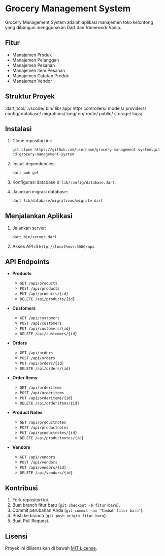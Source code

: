 # Grocery Management System

Grocery Management System adalah aplikasi manajemen toko kelontong yang dibangun menggunakan Dart dan framework Vania.

## Fitur

- Manajemen Produk
- Manajemen Pelanggan
- Manajemen Pesanan
- Manajemen Item Pesanan
- Manajemen Catatan Produk
- Manajemen Vendor

## Struktur Proyek
.dart_tool/ .vscode/ bin/ lib/ app/ http/ controllers/ models/ providers/ config/ database/ migrations/ lang/ en/ route/ public/ storage/ logs/


## Instalasi

1. Clone repositori ini:

    ```sh
    git clone https://github.com/username/grocery-management-system.git
    cd grocery-management-system
    ```

2. Install dependencies:

    ```sh
    dart pub get
    ```

3. Konfigurasi database di `lib/config/database.dart`.

4. Jalankan migrasi database:

    ```sh
    dart lib/database/migrations/migrate.dart
    ```

## Menjalankan Aplikasi

1. Jalankan server:

    ```sh
    dart bin/server.dart
    ```

2. Akses API di `http://localhost:8080/api`.

## API Endpoints

- **Products**
  - `GET /api/products`
  - `POST /api/products`
  - `PUT /api/products/{id}`
  - `DELETE /api/products/{id}`

- **Customers**
  - `GET /api/customers`
  - `POST /api/customers`
  - `PUT /api/customers/{id}`
  - `DELETE /api/customers/{id}`

- **Orders**
  - `GET /api/orders`
  - `POST /api/orders`
  - `PUT /api/orders/{id}`
  - `DELETE /api/orders/{id}`

- **Order Items**
  - `GET /api/orderitems`
  - `POST /api/orderitems`
  - `PUT /api/orderitems/{id}`
  - `DELETE /api/orderitems/{id}`

- **Product Notes**
  - `GET /api/productnotes`
  - `POST /api/productnotes`
  - `PUT /api/productnotes/{id}`
  - `DELETE /api/productnotes/{id}`

- **Vendors**
  - `GET /api/vendors`
  - `POST /api/vendors`
  - `PUT /api/vendors/{id}`
  - `DELETE /api/vendors/{id}`

## Kontribusi

1. Fork repositori ini.
2. Buat branch fitur baru (`git checkout -b fitur-baru`).
3. Commit perubahan Anda (`git commit -am 'Tambah fitur baru'`).
4. Push ke branch (`git push origin fitur-baru`).
5. Buat Pull Request.

## Lisensi

Proyek ini dilisensikan di bawah [MIT License](LICENSE).
